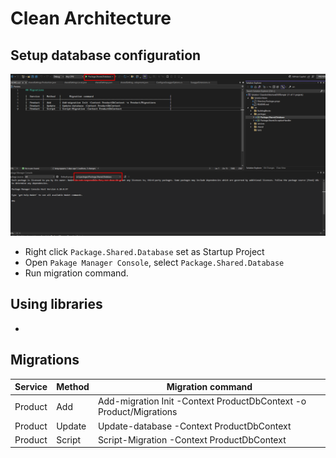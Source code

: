# Clean Architecture


## Setup database configuration

![Sample image](https://github.com/long29103107/CleanArchitectureDDDTemple/blob/master/images/screenshot_1724580857.png)

-  Right click `Package.Shared.Database` set as Startup Project
-  Open `Pakage Manager Console`, select `Package.Shared.Database`
-  Run migration command.
	
## Using libraries
- 

## Migrations

|  Service  |  Method   |      Migration command                                                      |
|-----------|-----------|-----------------------------------------------------------------------------|
|  Product  |  Add      | Add-migration Init -Context ProductDbContext -o Product/Migrations          | 
|  Product  |  Update   | Update-database -Context ProductDbContext                                   | 
|  Product  |  Script   | Script-Migration -Context ProductDbContext                                  | 